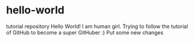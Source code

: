 # hello-world
tutorial repository
Hello World! I am human girl. Trying to follow the tutorial of GitHub to become a super GitHuber :)
Put some new changes
